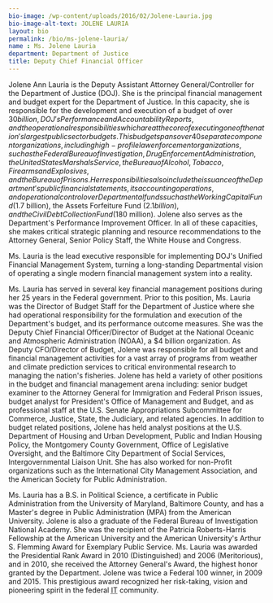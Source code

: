 ```yaml
---
bio-image: /wp-content/uploads/2016/02/Jolene-Lauria.jpg
bio-image-alt-text: JOLENE LAURIA
layout: bio
permalink: /bio/ms-jolene-lauria/
name : Ms. Jolene Lauria
department: Department of Justice
title: Deputy Chief Financial Officer
---
```

 Jolene Ann Lauria is the Deputy Assistant Attorney General/Controller for the Department of Justice (DOJ). She is the principal financial management and budget expert for the Department of Justice. In this capacity, she is responsible for the development and execution of a budget of over $30 billion, DOJ's Performance and Accountability Reports, and the operational responsibilities which are at the core of executing one of the nation's largest public sector budgets. This budget spans over 40 separate component organizations, including high-profile law enforcement organizations, such as the Federal Bureau of Investigation, Drug Enforcement Administration, the United States Marshals Service, the Bureau of Alcohol, Tobacco, Firearms and Explosives, and the Bureau of Prisons. Her responsibilities also include the issuance of the Department's public financial statements, its accounting operations, and operational control over Departmental funds such as the Working Capital Fund ($1.7 billion), the Assets Forfeiture Fund ($2.1 billion), and the Civil Debt Collection Fund ($180 million).  Jolene also serves as the Department's Performance Improvement Officer.  In all of these capacities, she makes critical strategic planning and resource recommendations to the Attorney General, Senior Policy Staff, the White House and Congress.
             
   Ms. Lauria is the lead executive responsible for implementing DOJ's Unified Financial Management System, turning a long-standing Departmental vision of operating a single modern financial management system into a reality.
             
   Ms. Lauria has served in several key financial management positions during her 25 years in the Federal government. Prior to this position, Ms. Lauria was the Director of Budget Staff for the Department of Justice where she had operational responsibility for the formulation and execution of the Department's budget, and its performance outcome measures. She was the Deputy Chief Financial Officer/Director of Budget at the National Oceanic and Atmospheric Administration (NOAA), a $4 billion organization. As Deputy CFO/Director of Budget, Jolene was responsible for all budget and financial management activities for a vast array of programs from weather and climate prediction services to critical environmental research to managing the nation's fisheries. Jolene has held a variety of other positions in the budget and financial management arena including: senior budget examiner to the Attorney General for Immigration and Federal Prison issues, budget analyst for President's Office of Management and Budget, and as professional staff at the U.S. Senate Appropriations Subcommittee for Commerce, Justice, State, the Judiciary, and related agencies. In addition to budget related positions, Jolene has held analyst positions at the U.S. Department of Housing and Urban Development, Public and Indian Housing Policy, the Montgomery County Government, Office of Legislative Oversight, and the Baltimore City Department of Social Services, Intergovernmental Liaison Unit. She has also worked for non-Profit organizations such as the International City Management Association, and the American Society for Public Administration.
             
   Ms. Lauria has a B.S. in Political Science, a certificate in Public Administration from the University of Maryland, Baltimore County, and has a Master's degree in Public Administration (MPA) from the American University. Jolene is also a graduate of the Federal Bureau of Investigation National Academy.  She was the recipient of the Patricia Roberts-Harris Fellowship at the American University and the American University's Arthur S. Flemming Award for Exemplary Public Service.  Ms. Lauria was awarded the Presidential Rank Award in 2010 (Distinguished) and 2006 (Meritorious), and in 2010, she received the Attorney General's Award, the highest honor granted by the Department. Jolene was twice a Federal 100 winner, in 2009 and 2015. This prestigious award recognized her risk-taking, vision and pioneering spirit in the federal <abbr title="Information Technology">IT</abbr> community.

